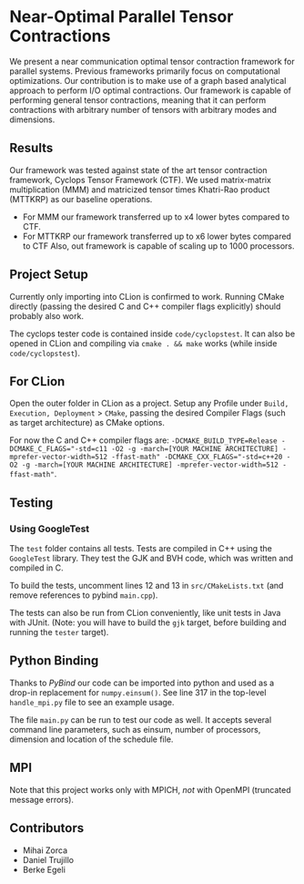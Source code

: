 # Near-Optimal Parallel Tensor Contractions 
We present a near communication optimal tensor contraction framework for parallel systems. 
Previous frameworks primarily focus on computational optimizations. 
Our contribution is to make use of a graph based analytical approach to perform I/O optimal contractions. 
Our framework is capable of performing general tensor contractions, meaning that it can perform contractions with arbitrary number of tensors with arbitrary modes and dimensions.


## Results
Our framework was tested against state of the art tensor contraction framework, Cyclops Tensor Framework (CTF). We used matrix-matrix multiplication (MMM) and matricized tensor times Khatri-Rao product (MTTKRP) as our baseline operations. 
* For MMM our framework transferred up to x4 lower bytes compared to CTF. 
* For MTTKRP our framework transferred up to x6 lower bytes compared to CTF
Also, out framework is capable of scaling up to 1000 processors.

## Project Setup
Currently only importing into CLion is confirmed to work.
Running CMake directly (passing the desired C and C++ compiler flags explicitly) should probably also work.

The cyclops tester code is contained inside `code/cyclopstest`. It can also be opened in CLion and compiling via 
`cmake . && make` works (while inside `code/cyclopstest`).

## For CLion
Open the outer folder in CLion as a project. Setup any Profile under `Build, Execution, Deployment` > `CMake`, passing the desired Compiler Flags (such as target architecture) as CMake options.

For now the C and C++ compiler flags are: `-DCMAKE_BUILD_TYPE=Release -DCMAKE_C_FLAGS="-std=c11 -O2 -g -march=[YOUR MACHINE ARCHITECTURE] -mprefer-vector-width=512 -ffast-math" -DCMAKE_CXX_FLAGS="-std=c++20 -O2 -g -march=[YOUR MACHINE ARCHITECTURE] -mprefer-vector-width=512 -ffast-math"`.

## Testing
### Using GoogleTest 
The `test` folder contains all tests.
Tests are compiled in C++ using the `GoogleTest` library. They test the GJK and BVH code, which was written and compiled in C.

To build the tests, uncomment lines 12 and 13 in `src/CMakeLists.txt` (and remove references to pybind `main.cpp`).

The tests can also be run from CLion conveniently, like unit tests in Java with JUnit.
(Note: you will have to build the `gjk` target, before building and running the `tester` target).

## Python Binding
Thanks to *PyBind* our code can be imported into python and used as a drop-in replacement for `numpy.einsum()`.
See line 317 in the top-level `handle_mpi.py` file to see an example usage.

The file `main.py` can be run to test our code as well. It accepts several command line parameters, such as einsum, number of processors, dimension and location of the schedule file.

## MPI
Note that this project works only with MPICH, *not* with OpenMPI (truncated message errors).

## Contributors 
* Mihai Zorca
* Daniel Trujillo
* Berke Egeli
